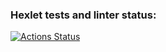 ### Hexlet tests and linter status:
[![Actions Status](https://github.com/AksenovKirill/frontend-project-lvl1/workflows/hexlet-check/badge.svg)](https://github.com/AksenovKirill/frontend-project-lvl1/actions)